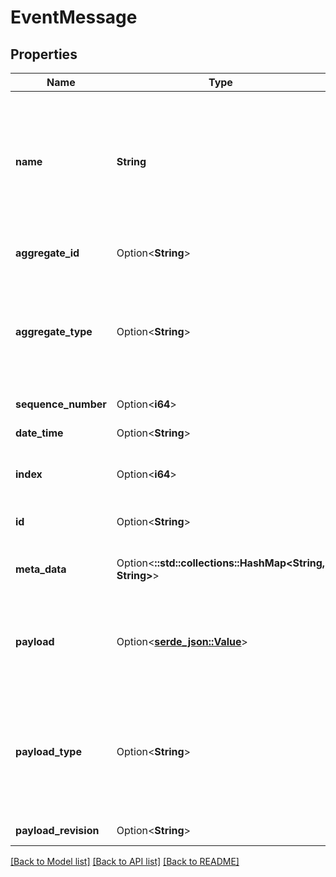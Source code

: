 # EventMessage

## Properties

Name | Type | Description | Notes
------------ | ------------- | ------------- | -------------
**name** | **String** | Event name. Alias for PayloadType. To integrate with Axon Framework based application use fully-qualified class name | 
**aggregate_id** | Option<**String**> | Unique aggregate identifier | [optional]
**aggregate_type** | Option<**String**> | Aggregate type. To integrate with Axon Framework based application use simple class name | [optional]
**sequence_number** | Option<**i64**> | Sequence number | [optional]
**date_time** | Option<**String**> | Date and time | [optional]
**index** | Option<**i64**> | Global index of an event in the event store | [optional]
**id** | Option<**String**> | Unique message identifier | [optional]
**meta_data** | Option<**::std::collections::HashMap<String, String>**> | Key-value map with message meta data | [optional]
**payload** | Option<[**serde_json::Value**](.md)> | Text payload. Accepts JSON, XML, UTF-8 Text, Base64 encoded binary data | [optional]
**payload_type** | Option<**String**> | Type of the payload. To integrate with Axon Framework based application use fully-qualified class name | [optional]
**payload_revision** | Option<**String**> | Revision of the payload. | [optional]

[[Back to Model list]](../README.md#documentation-for-models) [[Back to API list]](../README.md#documentation-for-api-endpoints) [[Back to README]](../README.md)


